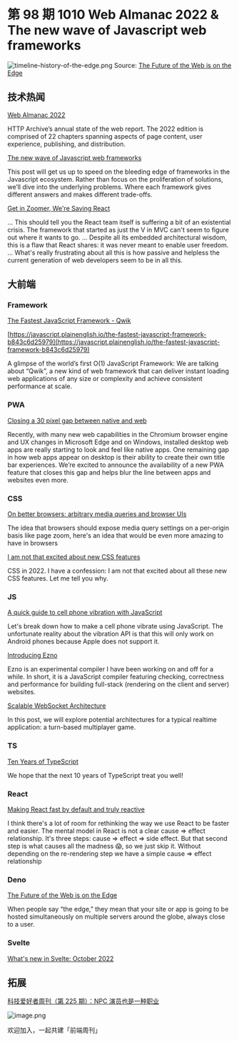 # 第 98 期 1010 Web Almanac 2022 & The new wave of Javascript web frameworks
![timeline-history-of-the-edge.png](https://cdn.nlark.com/yuque/0/2022/png/85771/1665363074823-9a24d3a5-15b8-4acb-af1f-7088db2a0b3d.png#clientId=u5d24036a-1948-4&crop=0&crop=0&crop=1&crop=1&errorMessage=unknown%20error&from=ui&height=584&id=ua6d5e0b7&margin=%5Bobject%20Object%5D&name=timeline-history-of-the-edge.png&originHeight=2054&originWidth=1663&originalType=binary&ratio=1&rotation=0&showTitle=false&size=188685&status=error&style=none&taskId=u9b9321e4-268a-40ea-b60f-e670df7e80e&title=&width=473)
Source: [The Future of the Web is on the Edge](https://deno.com/blog/the-future-of-web-is-on-the-edge)
## 技术热闻
[Web Almanac 2022](https://almanac.httparchive.org/en/2022/)

HTTP Archive’s annual state of the web report. The 2022 edition is comprised of 22 chapters spanning aspects of page content, user experience, publishing, and distribution.

[The new wave of Javascript web frameworks](https://frontendmastery.com/posts/the-new-wave-of-javascript-web-frameworks/)

This post will get us up to speed on the bleeding edge of frameworks in the Javascript ecosystem. Rather than focus on the proliferation of solutions, we’ll dive into the underlying problems. Where each framework gives different answers and makes different trade-offs.

[Get in Zoomer, We're Saving React](https://acko.net/blog/get-in-zoomer-we-re-saving-react/)

... This should tell you the React team itself is suffering a bit of an existential crisis. The framework that started as just the V in MVC can't seem to figure out where it wants to go. ... Despite all its embedded architectural wisdom, this is a flaw that React shares: it was never meant to enable user freedom. ... What's really frustrating about all this is how passive and helpless the current generation of web developers seem to be in all this.

## 大前端
### Framework
[The Fastest JavaScript Framework - Qwik](https://qwik.builder.io/)


[https://javascript.plainenglish.io/the-fastest-javascript-framework-b843c6d25979](https://javascript.plainenglish.io/the-fastest-javascript-framework-b843c6d25979)

A glimpse of the world’s first O(1) JavaScript Framework: We are talking about “Qwik”, a new kind of web framework that can deliver instant loading web applications of any size or complexity and achieve consistent performance at scale.

### PWA
[Closing a 30 pixel gap between native and web](https://blogs.windows.com/msedgedev/2022/09/27/closing-pixel-gap-native-web-window-controls-overlay/)

Recently, with many new web capabilities in the Chromium browser engine and UX changes in Microsoft Edge and on Windows, installed desktop web apps are really starting to look and feel like native apps. One remaining gap in how web apps appear on desktop is their ability to create their own title bar experiences. We’re excited to announce the availability of a new PWA feature that closes this gap and helps blur the line between apps and websites even more.

### CSS
[On better browsers: arbitrary media queries and browser UIs](https://kilianvalkhof.com/2022/css-html/on-better-browsers-arbitrary-media-queries-and-browser-uis/)

The idea that browsers should expose media query settings on a per-origin basis like page zoom, here's an idea that would be even more amazing to have in browsers

[I am not that excited about new CSS features](https://www.silvestar.codes/articles/i-am-not-that-excited-about-new-css-features/)

CSS in 2022. I have a confession: I am not that excited about all these new CSS features. Let me tell you why.

### JS
[A quick guide to cell phone vibration with JavaScript](https://blog.petefowler.dev/a-quick-guide-to-cell-phone-vibration-with-javascript)

Let's break down how to make a cell phone vibrate using JavaScript. The unfortunate reality about the vibration API is that this will only work on Android phones because Apple does not support it.

[Introducing Ezno](https://kaleidawave.github.io/posts/introducing-ezno/)

Ezno is an experimental compiler I have been working on and off for a while. In short, it is a JavaScript compiler featuring checking, correctness and performance for building full-stack (rendering on the client and server) websites.

[Scalable WebSocket Architecture](https://blog.hathora.dev/scalable-websocket-architecture/)

In this post, we will explore potential architectures for a typical realtime application: a turn-based multiplayer game.

### TS
[Ten Years of TypeScript](https://devblogs.microsoft.com/typescript/ten-years-of-typescript/)

We hope that the next 10 years of TypeScript treat you well!

### React
[Making React fast by default and truly reactive](https://legendapp.com/open-source/legend-state/)

I think there's a lot of room for rethinking the way we use React to be faster and easier. The mental model in React is not a clear cause => effect relationship. It's three steps: cause => effect => side effect. But that second step is what causes all the madness 😱, so we just skip it. Without depending on the re-rendering step we have a simple cause => effect relationship

### Deno
[The Future of the Web is on the Edge](https://deno.com/blog/the-future-of-web-is-on-the-edge)

When people say “the edge,” they mean that your site or app is going to be hosted simultaneously on multiple servers around the globe, always close to a user.

### Svelte
[What's new in Svelte: October 2022](https://svelte.dev/blog/whats-new-in-svelte-october-2022)


## 拓展
[科技爱好者周刊（第 225 期）：NPC 演员也是一种职业](http://www.ruanyifeng.com/blog/2022/09/weekly-issue-225.html)

![image.png](https://cdn.nlark.com/yuque/0/2020/png/85771/1605930034828-7fc81343-651f-4a15-8465-eebe5a23cf61.png#crop=0&crop=0&crop=1&crop=1&height=31&id=C5Hpa&margin=%5Bobject%20Object%5D&name=image.png&originHeight=90&originWidth=2186&originalType=binary&ratio=1&rotation=0&showTitle=false&size=14325&status=done&style=none&title=&width=746)


欢迎加入，一起共建「前端周刊」

